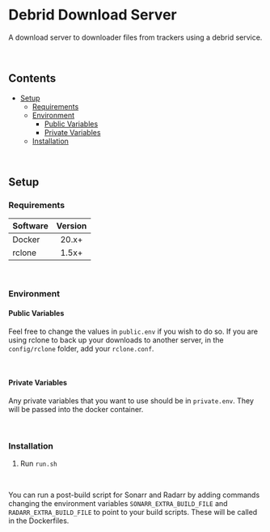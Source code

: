 # Debrid Download Server

A download server to downloader files from trackers using a debrid service.

<br />

## Contents
- [Setup](#setup)
    - [Requirements](#requirements)
    - [Environment](#environment)
        - [Public Variables](#public-variables)
        - [Private Variables](#private-variables)
    - [Installation](#installation)

<br />

## Setup

### Requirements

| Software | Version |
|:-|:-:|
| Docker | 20.x+ |
| rclone | 1.5x+ |

<br />

### Environment

#### Public Variables

Feel free to change the values in `public.env` if you wish to do so. If you are using rclone to back up your downloads to another server, in the `config/rclone` folder, add your `rclone.conf`.

<br />

#### Private Variables

Any private variables that you want to use should be in `private.env`. They will be passed into the docker container.

<br />

### Installation

1. Run `run.sh`

<br />

You can run a post-build script for Sonarr and Radarr by adding commands changing the environment variables `SONARR_EXTRA_BUILD_FILE` and `RADARR_EXTRA_BUILD_FILE` to point to your build scripts. These will be called in the Dockerfiles.